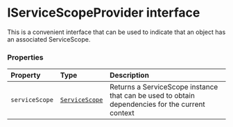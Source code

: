 # IServiceScopeProvider interface





This is a convenient interface that can be used to indicate that an object 
has an associated ServiceScope.




### Properties

| Property	   | Type	| Description|
|:-------------|:-------|:-----------|
|`serviceScope`      | [`ServiceScope`](servicescope.md) | Returns a ServiceScope instance that can be used to obtain dependencies  for the current context |




